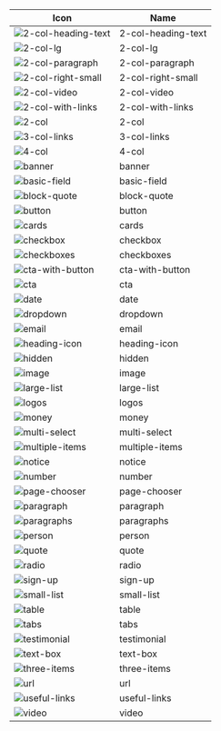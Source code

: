 | Icon | Name |
| --- | --- |
| ![2-col-heading-text](https://github.com/octavenz/wagtailextraicons/blob/master/wagtailextraicons/static_src/wagtailextraicons/extraicons/2-col-heading-text.svg) | 2-col-heading-text |
| ![2-col-lg](https://github.com/octavenz/wagtailextraicons/blob/master/wagtailextraicons/static_src/wagtailextraicons/extraicons/2-col-lg.svg) | 2-col-lg |
| ![2-col-paragraph](https://github.com/octavenz/wagtailextraicons/blob/master/wagtailextraicons/static_src/wagtailextraicons/extraicons/2-col-paragraph.svg) | 2-col-paragraph |
| ![2-col-right-small](https://github.com/octavenz/wagtailextraicons/blob/master/wagtailextraicons/static_src/wagtailextraicons/extraicons/2-col-right-small.svg) | 2-col-right-small |
| ![2-col-video](https://github.com/octavenz/wagtailextraicons/blob/master/wagtailextraicons/static_src/wagtailextraicons/extraicons/2-col-video.svg) | 2-col-video |
| ![2-col-with-links](https://github.com/octavenz/wagtailextraicons/blob/master/wagtailextraicons/static_src/wagtailextraicons/extraicons/2-col-with-links.svg) | 2-col-with-links |
| ![2-col](https://github.com/octavenz/wagtailextraicons/blob/master/wagtailextraicons/static_src/wagtailextraicons/extraicons/2-col.svg) | 2-col |
| ![3-col-links](https://github.com/octavenz/wagtailextraicons/blob/master/wagtailextraicons/static_src/wagtailextraicons/extraicons/3-col-links.svg) | 3-col-links |
| ![4-col](https://github.com/octavenz/wagtailextraicons/blob/master/wagtailextraicons/static_src/wagtailextraicons/extraicons/4-col.svg) | 4-col |
| ![banner](https://github.com/octavenz/wagtailextraicons/blob/master/wagtailextraicons/static_src/wagtailextraicons/extraicons/banner.svg) | banner |
| ![basic-field](https://github.com/octavenz/wagtailextraicons/blob/master/wagtailextraicons/static_src/wagtailextraicons/extraicons/basic-field.svg) | basic-field |
| ![block-quote](https://github.com/octavenz/wagtailextraicons/blob/master/wagtailextraicons/static_src/wagtailextraicons/extraicons/block-quote.svg) | block-quote |
| ![button](https://github.com/octavenz/wagtailextraicons/blob/master/wagtailextraicons/static_src/wagtailextraicons/extraicons/button.svg) | button |
| ![cards](https://github.com/octavenz/wagtailextraicons/blob/master/wagtailextraicons/static_src/wagtailextraicons/extraicons/cards.svg) | cards |
| ![checkbox](https://github.com/octavenz/wagtailextraicons/blob/master/wagtailextraicons/static_src/wagtailextraicons/extraicons/checkbox.svg) | checkbox |
| ![checkboxes](https://github.com/octavenz/wagtailextraicons/blob/master/wagtailextraicons/static_src/wagtailextraicons/extraicons/checkboxes.svg) | checkboxes |
| ![cta-with-button](https://github.com/octavenz/wagtailextraicons/blob/master/wagtailextraicons/static_src/wagtailextraicons/extraicons/cta-with-button.svg) | cta-with-button |
| ![cta](https://github.com/octavenz/wagtailextraicons/blob/master/wagtailextraicons/static_src/wagtailextraicons/extraicons/cta.svg) | cta |
| ![date](https://github.com/octavenz/wagtailextraicons/blob/master/wagtailextraicons/static_src/wagtailextraicons/extraicons/date.svg) | date |
| ![dropdown](https://github.com/octavenz/wagtailextraicons/blob/master/wagtailextraicons/static_src/wagtailextraicons/extraicons/dropdown.svg) | dropdown |
| ![email](https://github.com/octavenz/wagtailextraicons/blob/master/wagtailextraicons/static_src/wagtailextraicons/extraicons/email.svg) | email |
| ![heading-icon](https://github.com/octavenz/wagtailextraicons/blob/master/wagtailextraicons/static_src/wagtailextraicons/extraicons/heading-icon.svg) | heading-icon |
| ![hidden](https://github.com/octavenz/wagtailextraicons/blob/master/wagtailextraicons/static_src/wagtailextraicons/extraicons/hidden.svg) | hidden |
| ![image](https://github.com/octavenz/wagtailextraicons/blob/master/wagtailextraicons/static_src/wagtailextraicons/extraicons/image.svg) | image |
| ![large-list](https://github.com/octavenz/wagtailextraicons/blob/master/wagtailextraicons/static_src/wagtailextraicons/extraicons/large-list.svg) | large-list |
| ![logos](https://github.com/octavenz/wagtailextraicons/blob/master/wagtailextraicons/static_src/wagtailextraicons/extraicons/logos.svg) | logos |
| ![money](https://github.com/octavenz/wagtailextraicons/blob/master/wagtailextraicons/static_src/wagtailextraicons/extraicons/money.svg) | money |
| ![multi-select](https://github.com/octavenz/wagtailextraicons/blob/master/wagtailextraicons/static_src/wagtailextraicons/extraicons/multi-select.svg) | multi-select |
| ![multiple-items](https://github.com/octavenz/wagtailextraicons/blob/master/wagtailextraicons/static_src/wagtailextraicons/extraicons/multiple-items.svg) | multiple-items |
| ![notice](https://github.com/octavenz/wagtailextraicons/blob/master/wagtailextraicons/static_src/wagtailextraicons/extraicons/notice.svg) | notice |
| ![number](https://github.com/octavenz/wagtailextraicons/blob/master/wagtailextraicons/static_src/wagtailextraicons/extraicons/number.svg) | number |
| ![page-chooser](https://github.com/octavenz/wagtailextraicons/blob/master/wagtailextraicons/static_src/wagtailextraicons/extraicons/page-chooser.svg) | page-chooser |
| ![paragraph](https://github.com/octavenz/wagtailextraicons/blob/master/wagtailextraicons/static_src/wagtailextraicons/extraicons/paragraph.svg) | paragraph |
| ![paragraphs](https://github.com/octavenz/wagtailextraicons/blob/master/wagtailextraicons/static_src/wagtailextraicons/extraicons/paragraphs.svg) | paragraphs |
| ![person](https://github.com/octavenz/wagtailextraicons/blob/master/wagtailextraicons/static_src/wagtailextraicons/extraicons/person.svg) | person |
| ![quote](https://github.com/octavenz/wagtailextraicons/blob/master/wagtailextraicons/static_src/wagtailextraicons/extraicons/quote.svg) | quote |
| ![radio](https://github.com/octavenz/wagtailextraicons/blob/master/wagtailextraicons/static_src/wagtailextraicons/extraicons/radio.svg) | radio |
| ![sign-up](https://github.com/octavenz/wagtailextraicons/blob/master/wagtailextraicons/static_src/wagtailextraicons/extraicons/sign-up.svg) | sign-up |
| ![small-list](https://github.com/octavenz/wagtailextraicons/blob/master/wagtailextraicons/static_src/wagtailextraicons/extraicons/small-list.svg) | small-list |
| ![table](https://github.com/octavenz/wagtailextraicons/blob/master/wagtailextraicons/static_src/wagtailextraicons/extraicons/table.svg) | table |
| ![tabs](https://github.com/octavenz/wagtailextraicons/blob/master/wagtailextraicons/static_src/wagtailextraicons/extraicons/tabs.svg) | tabs |
| ![testimonial](https://github.com/octavenz/wagtailextraicons/blob/master/wagtailextraicons/static_src/wagtailextraicons/extraicons/testimonial.svg) | testimonial |
| ![text-box](https://github.com/octavenz/wagtailextraicons/blob/master/wagtailextraicons/static_src/wagtailextraicons/extraicons/text-box.svg) | text-box |
| ![three-items](https://github.com/octavenz/wagtailextraicons/blob/master/wagtailextraicons/static_src/wagtailextraicons/extraicons/three-items.svg) | three-items |
| ![url](https://github.com/octavenz/wagtailextraicons/blob/master/wagtailextraicons/static_src/wagtailextraicons/extraicons/url.svg) | url |
| ![useful-links](https://github.com/octavenz/wagtailextraicons/blob/master/wagtailextraicons/static_src/wagtailextraicons/extraicons/useful-links.svg) | useful-links |
| ![video](https://github.com/octavenz/wagtailextraicons/blob/master/wagtailextraicons/static_src/wagtailextraicons/extraicons/video.svg) | video |
